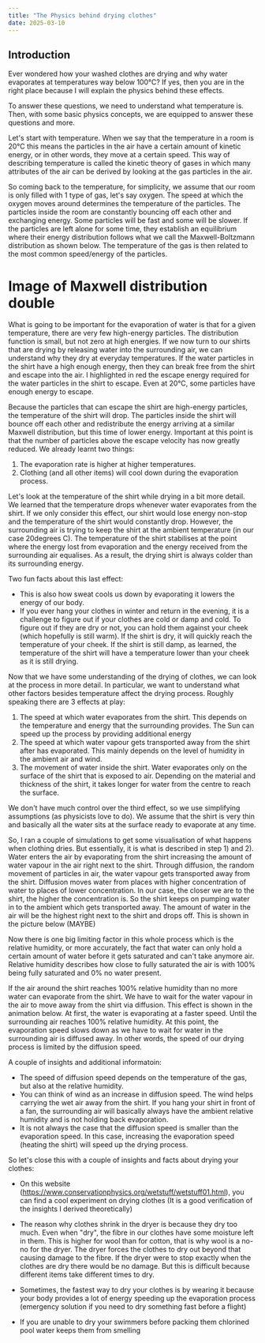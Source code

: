 ```yaml
---
title: "The Physics behind drying clothes"
date: 2025-03-10
---
```



## Introduction
Ever wondered how your washed clothes are drying and why water evaporates at temperatures way below 100°C? If yes, then you are in the right place because I will explain the physics behind these effects.

To answer these questions, we need to understand what temperature is. Then, with some basic physics concepts, we are equipped to answer these questions and more.

Let's start with temperature. When we say that the temperature in a room is 20°C this means the particles in the air have a certain amount of kinetic energy, or in other words, they move at a certain speed. This way of describing temperature is called the kinetic theory of gases in which many attributes of the air can be derived by looking at the gas particles in the air. 

So coming back to the temperature, for simplicity, we assume that our room is only filled with 1 type of gas, let's say oxygen. The speed at which the oxygen moves around determines the temperature of the particles. The particles inside the room are constantly bouncing off each other and exchanging energy. Some particles will be fast and some will be slower. If the particles are left alone for some time, they establish an equilibrium where their energy distribution follows what we call the Maxwell-Boltzmann distribution as shown below. The temperature of the gas is then related to the most common speed/energy of the particles.

# Image of Maxwell distribution double

What is going to be important for the evaporation of water is that for a given temperature, there are very few high-energy particles. The distribution function is small, but not zero at high energies. If we now turn to our shirts that are drying by releasing water into the surrounding air, we can understand why they dry at everyday temperatures. If the water particles in the shirt have a high enough energy, then they can break free from the shirt and escape into the air. I highlighted in red the escape energy required for the water particles in the shirt to escape. Even at 20°C, some particles have enough energy to escape.

Because the particles that can escape the shirt are high-energy particles, the temperature of the shirt will drop. The particles inside the shirt will bounce off each other and redistribute the energy arriving at a similar Maxwell distribution, but this time of lower energy. Important at this point is that the number of particles above the escape velocity has now greatly reduced. We already learnt two things:
1) The evaporation rate is higher at higher temperatures.
2) Clothing (and all other items) will cool down during the evaporation process.

Let's look at the temperature of the shirt while drying in a bit more detail. We learned that the temperature drops whenever water evaporates from the shirt. If we only consider this effect, our shirt would lose energy non-stop and the temperature of the shirt would constantly drop. However, the surrounding air is trying to keep the shirt at the ambient temperature (in our case 20degrees C). The temperature of the shirt stabilises at the point where the energy lost from evaporation and the energy received from the surrounding air equalises. As a result, the drying shirt is always colder than its surrounding energy.

Two fun facts about this last effect: 
* This is also how sweat cools us down by evaporating it lowers the energy of our body.
* If you ever hang your clothes in winter and return in the evening, it is a challenge to figure out if your clothes are cold or damp and cold. To figure out if they are dry or not, you can hold them against your cheek (which hopefully is still warm). If the shirt is dry, it will quickly reach the temperature of your cheek. If the shirt is still damp, as learned, the temperature of the shirt will have a temperature lower than your cheek as it is still drying.

Now that we have some understanding of the drying of clothes, we can look at the process in more detail. In particular, we want to understand what other factors besides temperature affect the drying process. Roughly speaking there are 3 effects at play:
1) The speed at which water evaporates from the shirt. This depends on the temperature and energy that the surrounding provides. The Sun can speed up the process by providing additional energy
2) The speed at which water vapour gets transported away from the shirt after has evaporated. This mainly depends on the level of humidity in the ambient air and wind.
3) The movement of water inside the shirt. Water evaporates only on the surface of the shirt that is exposed to air. Depending on the  material and thickness of the shirt, it takes longer for water from the centre to reach the surface.

We don't have much control over the third effect, so we use simplifying assumptions (as physicists love to do). We assume that the shirt is very thin and basically all the water sits at the surface ready to evaporate at any time.

So, I ran a couple of simulations to get some visualisation of what happens when clothing dries. But essentially, it is what is described in step 1) and 2). Water enters the air by evaporating from the shirt increasing the amount of water vapour in the air right next to the shirt. Through diffusion, the random movement of particles in air, the water vapour gets transported away from the shirt. Diffusion moves water from places with higher concentration of water to places of lower concentration. In our case, the closer we are to the shirt, the higher the concentration is. So the shirt keeps on pumping water in to the ambient which gets transported away. The amount of water in the air will be the highest right next to the shirt and drops off. This is shown in the picture below (MAYBE)

Now there is one big limiting factor in this whole process which is the relative humidity, or more accurately, the fact that water can only hold a certain amount of water before it gets saturated and can't take anymore air. Relative humidity describes how close to fully saturated the air is with 100% being fully saturated and 0% no water present.

If the air around the shirt reaches 100% relative humidity than no more water can evaporate from the shirt. We have to wait for the water vapour in the air to move away from the shirt via diffusion. This effect is shown in the animation below. At first, the water is evaporating at a faster speed. Until the surrounding air reaches 100% relative humidity. At this point, the evaporation speed slows down as we have to wait for water in the surrounding air is diffused away. In other words, the speed of our drying process is limited by the diffusion speed. 

A couple of insights and additional informatoin:
* The speed of diffusion speed depends on the temperature of the gas, but also at the relative humidity.
* You can think of wind as an increase in diffusion speed. The wind helps carrying the wet air away from the shirt. If you hang your shirt in front of a fan, the surrounding air will basically always have the ambient relative humidity and is not holding back evaporation.
* It is not always the case that the diffusion speed is smaller than the evaporation speed. In this case, increasing the evaporation speed (heating the shirt) will speed up the drying process.

So let's close this with a couple of insights and facts about drying your clothes:
* On this website (https://www.conservationphysics.org/wetstuff/wetstuff01.html), you can find a cool experiment on drying clothes (It is a good verification of the insights I derived theoretically)
* The reason why clothes shrink in the dryer is because they dry too much. Even when "dry", the fibre in our clothes have some moisture left in them. This is higher for wool than for cotton, that is why wool is a no-no for the dryer. The dryer forces the clothes to dry out beyond that causing damage to the fibre. If the dryer were to stop exactly when the clothes are dry there would be no damage. But this is difficult because different items take different times to dry.

* Sometimes, the fastest way to dry your clothes is by wearing it because your body provides a lot of energy speeding up the evaporation process (emergency solution if you need to dry something fast before a flight)
* If you are unable to dry your swimmers before packing them chlorined pool water keeps them from smelling









